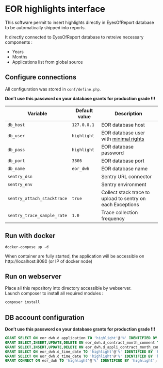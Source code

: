 # EOR highlights interface

This software permit to insert highlights directly in EyesOfReport database to be automatically shipped into reports.

It directly connected to EyesOfReport database to retreive necessary components :

- Years
- Months
- Applications list from global source

## Configure connections

All configuration was stored in `conf/define.php`.

**Don’t use this password on your database grants for production grade !!!**

| Variable                   | Default value | Description                                                        |
| -------------------------- | ------------- | ------------------------------------------------------------------ |
| `db_host`                  | `127.0.0.1`   | EOR database host                                                  |
| `db_user`                  | `highlight`   | EOR database user with [minimal rights](#db-account-configuration) |
| `db_pass`                  | `highlight`   | EOR database password                                              |
| `db_port`                  | `3306`        | EOR database port                                                  |
| `db_name`                  | `eor_dwh`     | EOR database name                                                  |
| `sentry_dsn`               |               | Sentry URL connector                                               |
| `sentry_env`               |               | Sentry environment                                                 |
| `sentry_attach_stacktrace` | `true`        | Collect stack trace to upload to sentry on each Exceptions         |
| `sentry_trace_sample_rate` | `1.0`         | Trace collection frequency                                         |

## Run with docker

```shell
docker-compose up -d
```

When container are fully started, the application will be accessible on http://localhost:8080 (or IP of docker node)

## Run on webserver

Place all this repository into directory accessible by webserver.  
Launch composer to install all required modules :

```bash
composer install
```

## DB account configuration

**Don’t use this password on your database grants for production grade !!!**

```sql
GRANT SELECT ON eor_dwh.d_application TO 'highlight'@'%' IDENTIFIED BY 'highlight';
GRANT SELECT,INSERT,UPDATE,DELETE ON eor_dwh.d_contract_month_comment TO 'highlight'@'%' IDENTIFIED BY 'highlight';
GRANT SELECT,INSERT,UPDATE,DELETE ON eor_dwh.d_appli_contract_month_comment TO 'highlight'@'%' IDENTIFIED BY 'highlight';
GRANT SELECT ON eor_dwh.d_time_date TO 'highlight'@'%' IDENTIFIED BY 'highlight';
GRANT SELECT ON eor_dwh.d_time_date TO 'highlight'@'%' IDENTIFIED BY 'highlight';
GRANT CONNECT ON eor_dwh TO 'highlight'@'%' IDENTIFIED BY 'highlight';
```


